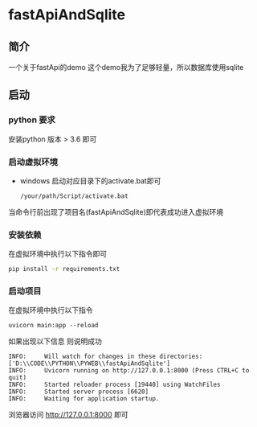 # fastApiAndSqlite

## 简介
一个关于fastApi的demo
这个demo我为了足够轻量，所以数据库使用sqlite

## 启动
### python 要求
安装python 版本 > 3.6 即可

### 启动虚拟环境
* windows
  启动对应目录下的activate.bat即可
  
  ```shell
  /your/path/Script/activate.bat
  ```
当命令行前出现了项目名(fastApiAndSqlite)即代表成功进入虚拟环境 
  
### 安装依赖

在虚拟环境中执行以下指令即可

```cmd
pip install -r requirements.txt
```

### 启动项目

在虚拟环境中执行以下指令

```shell
uvicorn main:app --reload
```
如果出现以下信息 则说明成功
```shell
INFO:     Will watch for changes in these directories: ['D:\\CODE\\PYTHON\\PYWEB\\fastApiAndSqlite']
INFO:     Uvicorn running on http://127.0.0.1:8000 (Press CTRL+C to quit)
INFO:     Started reloader process [19440] using WatchFiles
INFO:     Started server process [6620]
INFO:     Waiting for application startup.
```
浏览器访问 http://127.0.0.1:8000 即可
